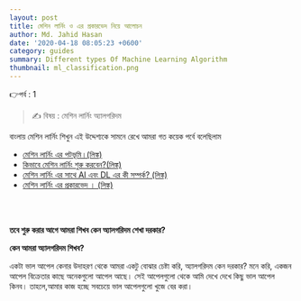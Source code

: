 ```yaml
---
layout: post
title: মেশিন লার্নিং ও এর প্রকারভেদ নিয়ে আলোচন
author: Md. Jahid Hasan
date: '2020-04-18 08:05:23 +0600'
category: guides
summary: Different types Of Machine Learning Algorithm
thumbnail: ml_classification.png
---
```



👉পর্ব : 1
> ✍ বিষয় : মেশিন লার্নিং অ্যালগরিদম


<p> বাংলায় মেশিন লার্নিং শিখুন এই উদ্দেশ্যকে সামনে রেখে আমরা গত কয়েক পর্বে বলেছিলাম  </p>
<ul>
  <li> <a href="https://jahidme.github.io/banglablog/ML%20basic/2019-07-07-ml_basic-ml_landscape/" >মেশিন লার্নিং এর পটভূমি।(লিঙ্ক)</a> </li>
  <li> <a href="https://jahidme.github.io/banglablog/foundation-part_one/" >কিভাবে মেশিন লার্নিং শুরু করবেন?(লিঙ্ক)</a> </li>
  <li> <a href="https://jahidme.github.io/banglablog/ML%20basic/2019-07-21-ml_basic_AI-ML-DL/" >মেশিন লার্নিং এর সাথে AI এবং DL এর কী সম্পর্ক? (লিঙ্ক)</a> </li>
  <li> <a href="https://jahidme.github.io/banglablog/ML%20basic/2019-08-21-ml_basic_classification/" >মেশিন লার্নিং এর প্রকারভেদ । (লিঙ্ক)</a>   </li>  
</ul>       



<br>
<br>

<p> <b>তবে শুরু করার আগে আমরা শিখব কেন অ্যালগরিদম শেখা দরকার?  </b></p>
<p> <b> কেন আমরা অ্যালগরিদম শিখব?</b></p>


<p>
একটা ভাল আপেল কেনার উদাহরণ থেকে আমরা একটু বোঝার চেষ্টা করি, অ্যালগরিদম কেন দরকার? মনে করি, একজন আপেল বিক্রেতার কাছে অনেকগুলো আপেল আছে। সেই আপেলগুলো থেকে আমি দেখে দেখে কিছু ভাল আপেল কিনব। তাহলে,আমার কাজ হচ্ছে সবচেয়ে ভাল আপেলগুলো খুজে বের করা। </p>
